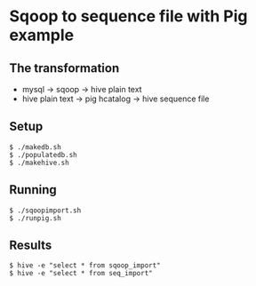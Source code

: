 # Sqoop to sequence file with Pig example

## The transformation

* mysql -> sqoop -> hive plain text
* hive plain text -> pig hcatalog -> hive sequence file

## Setup

```
$ ./makedb.sh
$ ./populatedb.sh
$ ./makehive.sh
```

## Running

```
$ ./sqoopimport.sh
$ ./runpig.sh
```

## Results

```
$ hive -e "select * from sqoop_import"
$ hive -e "select * from seq_import"
```

